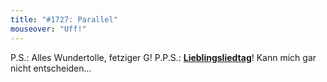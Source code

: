 ```yaml
---
title: "#1727: Parallel"
mouseover: "Uff!"
---
```


P.S.:
Alles Wundertolle, fetziger G!
P.P.S.: 
<a href="http://www.fonflatter.de/kalender"><strong>Lieblingsliedtag</strong></a>! Kann mich gar nicht entscheiden...

